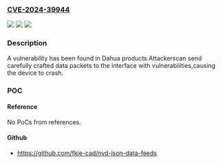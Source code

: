 ### [CVE-2024-39944](https://cve.mitre.org/cgi-bin/cvename.cgi?name=CVE-2024-39944)
![](https://img.shields.io/static/v1?label=Product&message=IPC-HX8XXX%20and%20NVR4XXX&color=blue)
![](https://img.shields.io/static/v1?label=Version&message=%3D%20IPC-HX8XXX%20and%20NVR4XXX%20Versions%20which%20Build%20time%20before%202024%2F2%2F2%20&color=brighgreen)
![](https://img.shields.io/static/v1?label=Vulnerability&message=n%2Fa&color=brighgreen)

### Description

A vulnerability has been found in Dahua products.Attackerscan send carefully crafted data packets to the interface with vulnerabilities,causing the device to crash.

### POC

#### Reference
No PoCs from references.

#### Github
- https://github.com/fkie-cad/nvd-json-data-feeds


